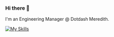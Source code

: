 ### Hi there 👋

I'm an Engineering Manager @ Dotdash Meredith.

[![My Skills](https://skillicons.dev/icons?i=ts,js,html,css,sass,md,vue,svelte,git,bun,deno,nodejs,npm,pnpm,bash,vite,vitest,nuxtjs,astro,supabase,cloudflare,vercel,docker,obsidian,postman,figma)](https://skillicons.dev)
